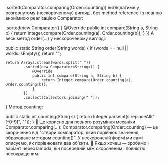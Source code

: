 
.sorted(Comparator.comparing(Order::counting))
виглядатиме у розгорнутому (нескороченому) вигляді, без method reference і з повною анонімною реалізацією Comparator:

.sorted(new Comparator<String>() {
@Override
public int compare(String a, String b) {
return Integer.compare(Order.counting(a), Order.counting(b));
}
})
А весь метод order(...) у нескороченому вигляді:

public static String order(String words) {
if (words == null || words.isEmpty()) return "";

    return Arrays.stream(words.split(" "))
            .sorted(new Comparator<String>() {
                @Override
                public int compare(String a, String b) {
                    return Integer.compare(Order.counting(a), Order.counting(b));
                }
            })
            .collect(Collectors.joining(" "));
}
Метод counting:

public static int counting(String s) {
return Integer.parseInt(s.replaceAll("[^0-9]", ""));
}
🧠 Це корисно для повного розуміння механіки Comparator.comparing(...):
Comparator.comparing(Order::counting) — це скорочення від "створи компаратор, який порівнює значення, обраховане методом counting()".
У нескороченій формі ми самі описуємо, як порівнювати два об’єкти.
🔧 Якщо хочеш — зробимо і варіант через lambda, він посередній між скороченим і повністю несокращеним.